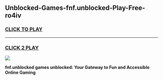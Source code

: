
## Unblocked-Games-fnf.unblocked-Play-Free-ro4iv
<h3>
<a href="https://premium76.site?title=fnf.unblocked&ref=23A">CLICK TO PLAY</a></h3>
<hr>

<h3>
<a href="https://premium76.site?title=fnf.unblocked&ref=23A">CLICK 2 PLAY</a>
  
</h3>

<a href="https://premium76.site?title=fnf.unblocked&ref=23A"><img src="https://clearcache.store/games.png"></a>


**fnf.unblocked games unblocked: Your Gateway to Fun and Accessible Online Gaming**
